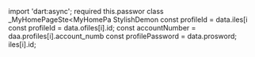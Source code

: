 import 'dart:async';
    required this.passwor
class _MyHomePageSte<MyHomePa
StylishDemon        const profileId = data.iles[i        const profileId = data.ofiles[i].id;
        const accountNumber = daa.profiles[i].account_numb
        const profilePassword = data.prosword;
iles[i].id;

